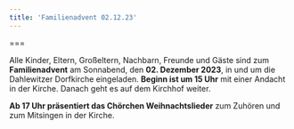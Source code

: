 ```yaml
---
title: 'Familienadvent 02.12.23'
---
```


===

Alle Kinder, Eltern, Großeltern, Nachbarn, Freunde und Gäste sind zum **Familienadvent** am Sonnabend, den **02. Dezember 2023**, in und um die Dahlewitzer Dorfkirche eingeladen.
**Beginn ist um 15 Uhr** mit einer Andacht in der Kirche. Danach geht es auf dem Kirchhof weiter. 

**Ab 17 Uhr präsentiert das Chörchen Weihnachtslieder** zum Zuhören und zum Mitsingen in der Kirche.